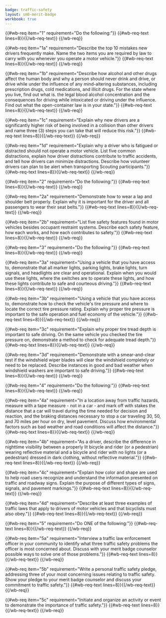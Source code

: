 ```yaml
---
badge: traffic-safety
layout: smb-merit-badge
workbook: true
---
```



{{#wb-req item="1" requirement="Do the following:"}}
{{#wb-req-text lines=8}}{{/wb-req-text}}
{{/wb-req}}

{{#wb-req item="1a" requirement="Describe the top 10 mistakes new drivers frequently make. Name the two items you are required by law to carry with you whenever you operate a motor vehicle."}}
{{#wb-req-text lines=8}}{{/wb-req-text}}
{{/wb-req}}

{{#wb-req item="1b" requirement="Describe how alcohol and other drugs affect the human body and why a person should never drink and drive, or drive while under the influence of any mind-altering substances, including prescription drugs, cold medications, and illicit drugs. For the state where you live, find out what is. the legal blood alcohol concentration and the consequences for driving while intoxicated or driving under the influence. Find out what the open-container law is in your state."}}
{{#wb-req-text lines=8}}{{/wb-req-text}}
{{/wb-req}}

{{#wb-req item="1c" requirement="Explain why new drivers are a significantly higher risk of being involved in a collision than other drivers and name three (3) steps you can take that will reduce this risk."}}
{{#wb-req-text lines=8}}{{/wb-req-text}}
{{/wb-req}}

{{#wb-req item="1d" requirement="Explain why a driver who is fatigued or distracted should not operate a motor vehicle. List five common distractions, explain how driver distractions contribute to traffic accidents, and tell how drivers can minimize distractions. Describe how volunteer drivers can plan to be alert when transporting Scouting participants."}}
{{#wb-req-text lines=8}}{{/wb-req-text}}
{{/wb-req}}

{{#wb-req item="2" requirement="Do the following:"}}
{{#wb-req-text lines=8}}{{/wb-req-text}}
{{/wb-req}}

{{#wb-req item="2a" requirement="Demonstrate how to wear a lap and shoulder belt properly. Explain why it is important for the driver and all passengers to wear their seat belts."}}
{{#wb-req-text lines=8}}{{/wb-req-text}}
{{/wb-req}}

{{#wb-req item="2b" requirement="List five safety features found in motor vehicles besides occupant restraint systems. Describe each safety feature, how each works, and how each contributes to safety."}}
{{#wb-req-text lines=8}}{{/wb-req-text}}
{{/wb-req}}

{{#wb-req item="3" requirement="Do the following:"}}
{{#wb-req-text lines=8}}{{/wb-req-text}}
{{/wb-req}}

{{#wb-req item="3a" requirement="Using a vehicle that you have access to, demonstrate that all marker lights, parking lights, brake lights, turn signals, and headlights are clear and operational. Explain when you would use these lights, where the switches are to operate these lights, and how these lights contribute to safe and courteous driving."}}
{{#wb-req-text lines=8}}{{/wb-req-text}}
{{/wb-req}}

{{#wb-req item="3b" requirement="Using a vehicle that you have access to, demonstrate how to check the vehicle's tire pressure and where to locate the correct tire pressure rating. Explain why proper tire pressure is important to the safe operation and fuel economy of the vehicle."}}
{{#wb-req-text lines=8}}{{/wb-req-text}}
{{/wb-req}}

{{#wb-req item="3c" requirement="Explain why proper tire tread depth is important to safe driving. On the same vehicle you checked the tire pressure on, demonstrate a method to check for adequate tread depth."}}
{{#wb-req-text lines=8}}{{/wb-req-text}}
{{/wb-req}}

{{#wb-req item="3d" requirement="Demonstrate with a smear-and-clear test if the windshield wiper blades will clear the windshield completely or need to be replaced. Describe instances in good and bad weather when windshield washers are important to safe driving."}}
{{#wb-req-text lines=8}}{{/wb-req-text}}
{{/wb-req}}

{{#wb-req item="4" requirement="Do the following:"}}
{{#wb-req-text lines=8}}{{/wb-req-text}}
{{/wb-req}}

{{#wb-req item="4a" requirement="In a location away from traffic hazards, measure with a tape measure - not in a car - and mark off with stakes the distance that a car will travel during the time needed for decision and reaction, and the braking distances necessary to stop a car traveling 30, 50, and 70 miles per hour on dry, level pavement. Discuss how environmental factors such as bad weather and road conditions will affect the distance."}}
{{#wb-req-text lines=8}}{{/wb-req-text}}
{{/wb-req}}

{{#wb-req item="4b" requirement="As a driver, describe the difference in nighttime visibility between a properly lit bicycle and rider (or a pedestrian) wearing reflective material and a bicycle and rider with no lights (or a pedestrian) dressed in dark clothing, without reflective material."}}
{{#wb-req-text lines=8}}{{/wb-req-text}}
{{/wb-req}}

{{#wb-req item="4c" requirement="Explain how color and shape are used to help road users recognize and understand the information presented on traffic and roadway signs. Explain the purpose of different types of signs, signals, and pavement markings."}}
{{#wb-req-text lines=8}}{{/wb-req-text}}
{{/wb-req}}

{{#wb-req item="4d" requirement="Describe at least three examples of traffic laws that apply to drivers of motor vehicles and that bicyclists must also obey."}}
{{#wb-req-text lines=8}}{{/wb-req-text}}
{{/wb-req}}

{{#wb-req item="5" requirement="Do ONE of the following:"}}
{{#wb-req-text lines=8}}{{/wb-req-text}}
{{/wb-req}}

{{#wb-req item="5a" requirement="Interview a traffic law enforcement officer in your community to identify what three traffic safety problems the officer is most concerned about. Discuss with your merit badge counselor possible ways to solve one of those problems."}}
{{#wb-req-text lines=8}}{{/wb-req-text}}
{{/wb-req}}

{{#wb-req item="5b" requirement="Write a personal traffic safety pledge, addressing three of your most concerning issues relating to traffic safety. Show your pledge to your merit badge counselor and discuss your commitment to traffic safety."}}
{{#wb-req-text lines=8}}{{/wb-req-text}}
{{/wb-req}}

{{#wb-req item="5c" requirement="Initiate and organize an activity or event to demonstrate the importance of traffic safety."}}
{{#wb-req-text lines=8}}{{/wb-req-text}}
{{/wb-req}}
